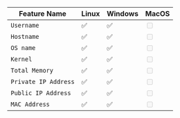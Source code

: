 | Feature Name | Linux | Windows | MacOS |
| -- | -- | -- | -- |
| `Username` | ✅ | ✅ | <input type="checkbox" disabled></input> |
| `Hostname` | ✅ | ✅ | <input type="checkbox" disabled></input> |
| `OS name` | ✅ | ✅ | <input type="checkbox" disabled></input> |
| `Kernel` | ✅ | ✅ | <input type="checkbox" disabled></input> |
| `Total Memory` | ✅ | ✅ | <input type="checkbox" disabled></input> |
| `Private IP Address` | ✅ | ✅ | <input type="checkbox" disabled></input> |
| `Public IP Address` | ✅ | ✅ | <input type="checkbox" disabled></input> |
| `MAC Address` | ✅ | ✅ | <input type="checkbox" disabled></input> |





<!-- | `username` | ✅ | ❌ | <input type="checkbox" disabled></input> | -->